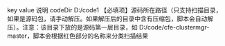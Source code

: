 key	value	说明
codeDir	D:/code1	【必填项】源码所在路径（只支持扫描目录，如果是源码包，请手动解压。如果解压后的目录中含有压缩包，脚本会自动解压）。注意：该目录下放的是源码第一层目录，如 D:/code/cfe-clustermgr-master，脚本会根据红色部分的名称来分类扫描结果
